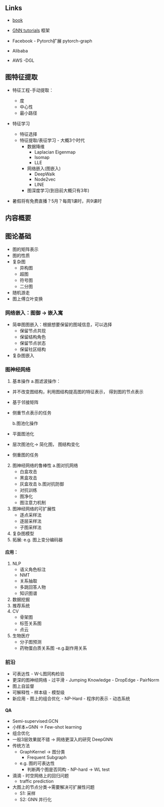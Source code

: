

## Links

- [book](https://cse.msu.edu/~mayao4/dlg_book/)
- [GNN tutorials](https://cse.msu.edu/~mayao4/tutorials/aaai2021/)
框架

- Facebook - Pytorch扩展 pytorch-graph

- Alibaba
- AWS -DGL

## 图特征提取

- 特征工程-手动提取：

  - 度
  - 中心性
  - 最小路径
- 特征学习

  - 特征选择
  - 特征提取/表征学习 - 大概3个时代
    - 数据降维
      - Laplacian Eigenmap
      - Isomap
      - LLE
    - 网络嵌入(图嵌入)
      - DeepWalk
      - Node2vec
      - LINE
    - 图深度学习(到目前大概只有3年)
- 暑假将有免费直播？5月？每周1课时，共9课时

## 内容概要

## 图论基础

- 图的矩阵表示
- 图的性质
- 复杂图
  - 异构图
  - 超图
  - 符号图
  - 二分图
- 随机游走
- 图上傅立叶变换

### 网络嵌入：图御 -> 嵌入寓

  - 简单图图嵌入：根据想要保留的图域信息，可以选择
    - 保留节点共现
    - 保留结构角色
    - 保留节点状态
    - 保留社区结构
  - 复杂图嵌入

### 图神经网络

1. 基本操作
	a.图滤波操作：
  - 并不改变图结构，利用图结构提高图的特征表示， 得到图的节点表示
  - 基于邻接矩阵
  - 侧重节点表示的任务

	b.图池化操作
  - 平面图池化
  - 层次图池化-> 简化图， 图结构变化
  - 侧重图的任务

2. 图神经网络的鲁棒性
	a.图对抗网络
      - 白盒攻击
      - 黑盒攻击
      - 灰盒攻击
	b.图对抗防御
      - 对抗训练
      - 图净化
      - 图注意力机制
3. 图神经网络的可扩展性
    - 逐点采样法
    - 逐层采样法
    - 子图采样法
4. 复杂图模型
5. 拓展: e.g. 图上变分编码器

#### 应用：
1. NLP
      - 语义角色标注
      - NMT
      - 关系抽取
      - 多跳回答人物
      - 知识图谱
2. 数据挖掘
3. 推荐系统
4. CV
	- 骨架图
	- 标签关系图
	- 点云
5. 生物医疗
      - 分子图预测
      - 药物蛋白质关系图 -e.g.副作用关系

### 前沿
- 可表达性
      - W-L图同构检验
- 更深的图神经网络
      - 过平滑 
        - Jumping Knowledge
        - DropEdge
        - PairNorm
- 图上自监督
- 可解释性
      - 样本级
      - 模型级
- 新应用
      - 图上的组合优化 - NP-Hard
      - 程序的表示
      - 动态系统
#### QA
- Semi-supervised:GCN
- 小样本+GNN -> Few-shot learning
- 组合优化
- 一般3层效果就不错 -> 网络更深入的研究 DeepGNN
- 传统方法
	- GraphKernel -> 图分类 
		- Frequent Subgraph 
	- e.g. 图的可表达性
		- 判断两个图是否同构 - NP-hard -> WL test
- 滴滴 - 时空网络上的回归问题
	- traffic prediction
- 大图上的节点分类->需要解决可扩展性问题
	- S1: 采样
	- S2: GNN 并行化 
